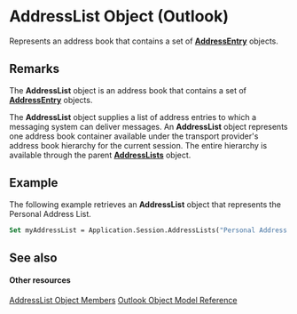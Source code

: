 
# AddressList Object (Outlook)

Represents an address book that contains a set of  **[AddressEntry](d4a0a85e-8bab-bc56-57bc-d70c3c570c8e.md)** objects.


## Remarks

The  **AddressList** object is an address book that contains a set of **[AddressEntry](d4a0a85e-8bab-bc56-57bc-d70c3c570c8e.md)** objects.

The  **AddressList** object supplies a list of address entries to which a messaging system can deliver messages. An **AddressList** object represents one address book container available under the transport provider's address book hierarchy for the current session. The entire hierarchy is available through the parent **[AddressLists](b8c5ce75-3030-0179-45bb-f44fe6628074.md)** object.


## Example

The following example retrieves an  **AddressList** object that represents the Personal Address List.


```vb
Set myAddressList = Application.Session.AddressLists("Personal Address Book")
```


## See also


#### Other resources


[AddressList Object Members](49ce35c2-400b-16b0-5f74-7f7d6260e45b.md)
[Outlook Object Model Reference](http://msdn.microsoft.com/library/73221b13-d8d8-99b8-3394-b95dbbfd5ddc%28Office.15%29.aspx)
